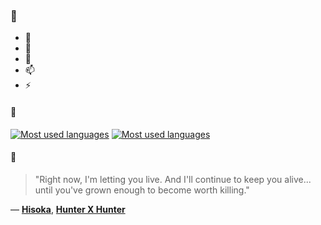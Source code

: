 ### 👋

- 🔭
- 🌱
- 💬
- 📫
- ⚡

#### 🧏

[![Most used languages](https://github-readme-stats-aynah.vercel.app/api/top-langs/?username=aynh&theme=solarized-dark&langs_count=6&layout=compact&hide_title=true)](https://github.com/anuraghazra/github-readme-stats#gh-dark-mode-only)
[![Most used languages](https://github-readme-stats-aynah.vercel.app/api/top-langs/?username=aynh&theme=solarized-light&langs_count=6&layout=compact&hide_title=true)](https://github.com/anuraghazra/github-readme-stats#gh-light-mode-only)

#### 💬

> "Right now, I'm letting you live. And I'll continue to keep you alive... until you've grown enough to become worth killing."

&mdash; [**Hisoka**](https://myanimelist.net/character.php?q=Hisoka&cat=character), [**Hunter X Hunter**](https://myanimelist.net/search/all?q=Hunter%20X%20Hunter&cat=all)
